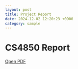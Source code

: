 ```yaml
---
layout: post
title: Project Report
date: 2024-12-02 12:20:23 +0900
category: sample
---
```


# CS4850 Report

<a href="SP-27 Pinky Spotify app Final report1.pdf" target="_blank">Open PDF</a>
